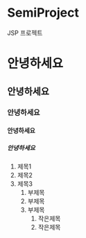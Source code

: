 # SemiProject
JSP 프로젝트

# 안녕하세요
## 안녕하세요
### 안녕하세요
#### 안녕하세요
##### 안녕하세요


1. 제목1
2. 제목2
3. 제목3
    1. 부제목
    2. 부제목
    3. 부제목
        1. 작은제목
        2. 작은제목
